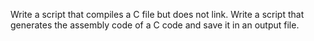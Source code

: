 Write a script that compiles a C file but does not link.
Write a script that generates the assembly code of a C code and save it in an output file.
